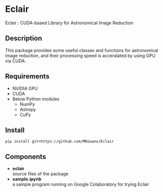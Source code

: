 Eclair
======

Eclair : CUDA-based Library for Astronomical Image Reduction

## Description
This package provides some useful classes and functions
for astronomical image reduction, 
and their processing speed is acceralated by using GPU via CUDA.

## Requirements
* NVIDIA GPU
* CUDA
* Below Python modules
  * NumPy
  * Astropy
  * CuPy
  
## Install
```
pip install git+https://github.com/MNiwano/Eclair
```

## Components
* **eclair**  
    source files of the package
* **sample.ipynb**  
    a sample program running on Google Colaboratory for trying Eclair
    
